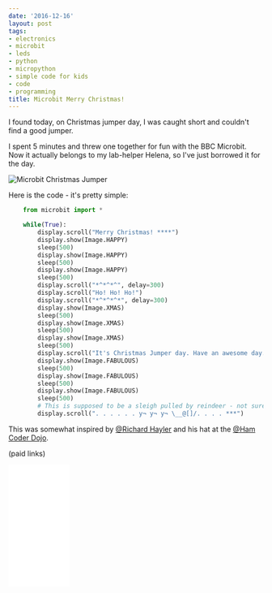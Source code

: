 ```yaml
---
date: '2016-12-16'
layout: post
tags:
- electronics
- microbit
- leds
- python
- micropython
- simple code for kids
- code
- programming
title: Microbit Merry Christmas!
---
```

I found today, on Christmas jumper day, I was caught short and couldn't find a good jumper.

I spent 5 minutes and threw one together for fun with the BBC Microbit. Now it actually belongs to my lab-helper Helena, so I've just borrowed it for the day.

![Microbit Christmas Jumper](/galleries/microbit_christmas.gif)

Here is the code - it's pretty simple:

```python
    from microbit import *

    while(True):
        display.scroll("Merry Christmas! ****")
        display.show(Image.HAPPY)
        sleep(500)
        display.show(Image.HAPPY)
        sleep(500)
        display.show(Image.HAPPY)
        sleep(500)
        display.scroll("*^*^*^", delay=300)
        display.scroll("Ho! Ho! Ho!")
        display.scroll("*^*^*^*", delay=300)
        display.show(Image.XMAS)
        sleep(500)
        display.show(Image.XMAS)
        sleep(500)
        display.show(Image.XMAS)
        sleep(500)
        display.scroll("It's Christmas Jumper day. Have an awesome day. ****")
        display.show(Image.FABULOUS)
        sleep(500)
        display.show(Image.FABULOUS)
        sleep(500)
        display.show(Image.FABULOUS)
        sleep(500)
        # This is supposed to be a sleigh pulled by reindeer - not sure it worked....
        display.scroll(". . . . . . y¬ y¬ y¬ \__@[]/. . . . ***")
```

This was somewhat inspired by [@Richard Hayler](https://twitter.com/rdhayler) and his hat at the [@Ham Coder Dojo](https://twitter.com/CoderDojoHam).

(paid links)

<iframe style="width:120px;height:240px;" marginwidth="0" marginheight="0" scrolling="no" frameborder="0" src="//ws-eu.amazon-adsystem.com/widgets/q?ServiceVersion=20070822&OneJS=1&Operation=GetAdHtml&MarketPlace=GB&source=ss&ref=as_ss_li_til&ad_type=product_link&tracking_id=orionrobots-21&language=en_GB&marketplace=amazon&region=GB&placement=B08TR1QMR1&asins=B08TR1QMR1&linkId=e5b58fab275f345c7472b4de44233481&show_border=true&link_opens_in_new_window=true"></iframe>
